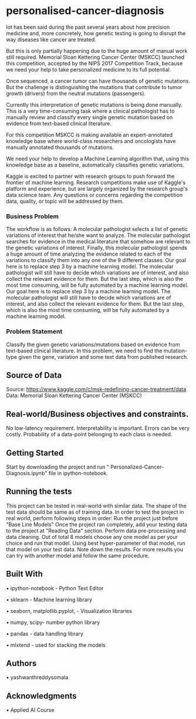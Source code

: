 # personalised-cancer-diagnosis
 lot has been said during the past several years about how precision medicine and, more concretely, how genetic testing is going to disrupt the way diseases like cancer are treated.

But this is only partially happening due to the huge amount of manual work still required. Memorial Sloan Kettering Cancer Center (MSKCC) launched this competition, accepted by the NIPS 2017 Competition Track,  because we need your help to take personalized medicine to its full potential.



Once sequenced, a cancer tumor can have thousands of genetic mutations. But the challenge is distinguishing the mutations that contribute to tumor growth (drivers) from the neutral mutations (passengers). 

Currently this interpretation of genetic mutations is being done manually. This is a very time-consuming task where a clinical pathologist has to manually review and classify every single genetic mutation based on evidence from text-based clinical literature.

For this competition MSKCC is making available an expert-annotated knowledge base where world-class researchers and oncologists have manually annotated thousands of mutations.

We need your help to develop a Machine Learning algorithm that, using this knowledge base as a baseline, automatically classifies genetic variations.


Kaggle is excited to partner with research groups to push forward the frontier of machine learning. Research competitions make use of Kaggle's platform and experience, but are largely organized by the research group's data science team. Any questions or concerns regarding the competition data, quality, or topic will be addressed by them.

### Business Problem
The workflow is as follows:
A molecular pathologist selects a list of genetic variations of interest that he/she want to analyze.
The molecular pathologist searches for evidence in the medical literature that somehow are relevant to the genetic variations of interest.
Finally, this molecular pathologist spends a huge amount of time analyzing the evidence related to each of the variations to classify them into any one of the 9 different classes. Our goal here is to replace step 3 by a machine learning model. The molecular pathologist will still have to decide which variations are of interest, and also collect the relevant evidence for them. But the last step, which is also the most time consuming, will be fully automated by a machine learning model.
Our goal here is to replace step 3 by a machine learning model. The molecular pathologist will still have to decide which variations are of interest, and also collect the relevant evidence for them. But the last step, which is also the most time consuming, will be fully automated by a machine learning model.
### Problem Statement
Classify the given genetic variations/mutations based on evidence from text-based clinical literature. In this problem, we need to find the mutation-type given the gene, variation and some text data from published research.

## Source of Data
Source: https://www.kaggle.com/c/msk-redefining-cancer-treatment/data Data: Memorial Sloan Kettering Cancer Center (MSKCC)

## Real-world/Business objectives and constraints.
No low-latency requirement. Interpretability is important. Errors can be very costly. Probability of a data-point belonging to each class is needed.

## Getting Started
Start by downloading the project and run " Personalized-Cancer-Diagnosis.ipynb" file in ipython-notebook.

## Running the tests
This project can be tested in real-world with similar data. The shape of the test data should be same as of training data. In order to test the project in real world, perform following steps in order:
Run the project just before "Base Line Models"
Once the project ran completely, add your testing data to the project at "Reading Data" section.
Perform data pre-processing and data cleaning.
Out of total 8 models choose any one model as per your choice and run that model.
Using best hyper-parameter of that model, run that model on your test data.
Note down the results.
For more results you can try with another model and follow the same procedure.
## Built With
• ipython-notebook - Python Text Editor

• sklearn - Machine learning library

• seaborn, matplotlib.pyplot, - Visualization libraries

• numpy, scipy- number python library

• pandas - data handling library

• mlxtend - used for stacking the models

## Authors
• yashwanthreddysomala

## Acknowledgments
• Applied AI Course
